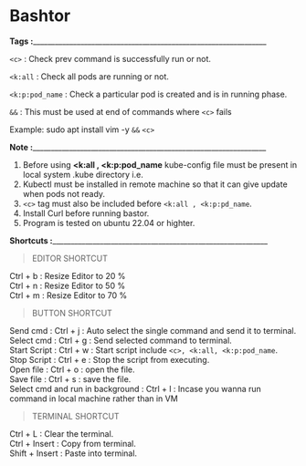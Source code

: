 # Bashtor




**Tags :**________________________________________________________________

```<c>``` : Check prev command is successfully run or not. 

```<k:all``` : Check all pods are running or not.

```<k:p:pod_name``` : Check a particular pod is created and is in running phase.

```&&``` : This must be used at end of commands where ```<c>``` fails 

Example:
sudo apt install vim -y ```&&```
```<c>```




**Note :**________________________________________________________________

1. Before using **<k:all , <k:p:pod_name** kube-config file must be present in local system .kube directory i.e. 
2. Kubectl must be installed in remote machine so that it can give update when pods not ready.  
3. ```<c>```  tag must also be included before ```<k:all , <k:p:pd_name```.
4. Install Curl before running bastor.
5. Program is tested on ubuntu 22.04 or highter.





**Shortcuts :**___________________________________________________________

> EDITOR SHORTCUT

Ctrl + b : Resize Editor to 20 %\
Ctrl + n : Resize Editor to 50 %\
Ctrl + m : Resize Editor to 70 %

> BUTTON SHORTCUT

Send cmd : Ctrl + j : Auto select the single command and send it to terminal.\
Select cmd : Ctrl + g : Send selected command to terminal.\
Start Script : Ctrl + w : Start script include ```<c>, <k:all, <k:p:pod_name```.\
Stop Script : Ctrl + e : Stop the script from executing.\
Open file : Ctrl + o : open the file.\
Save file : Ctrl + s : save the file.\
Select cmd and run in background : Ctrl + l : Incase you wanna run command in local machine rather than in VM

> TERMINAL SHORTCUT

Ctrl + L : Clear the terminal.\
Ctrl + Insert : Copy from terminal.\
Shift + Insert : Paste into terminal.
